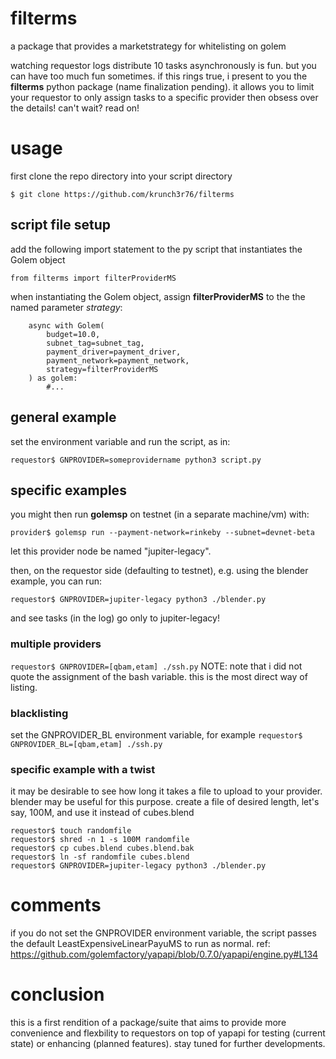 # filterms
a package that provides a marketstrategy for whitelisting on golem

watching requestor logs distribute 10 tasks asynchronously is fun. but you can have too much fun sometimes. if this rings true, i present to you the **filterms** python package (name finalization pending). it allows you to limit your requestor to only assign tasks to a specific provider then obsess over the details! can't wait? read on!

# usage
first clone the repo directory into your script directory

```$ git clone https://github.com/krunch3r76/filterms```


## script file setup

add the following import statement to the py script that instantiates the Golem object

```from filterms import filterProviderMS```

when instantiating the Golem object, assign **filterProviderMS** to the the named parameter _strategy_:

```
    async with Golem(
        budget=10.0,
        subnet_tag=subnet_tag,
        payment_driver=payment_driver,
        payment_network=payment_network,
        strategy=filterProviderMS
    ) as golem:
        #...
```
## general example
set the environment variable and run the script, as in:

```requestor$ GNPROVIDER=someprovidername python3 script.py```

## specific examples
you might then run **golemsp** on testnet (in a separate machine/vm) with:

```provider$ golemsp run --payment-network=rinkeby --subnet=devnet-beta```

let this provider node be named "jupiter-legacy". 

then, on the requestor side (defaulting to testnet), e.g. using the blender example, you can run:

```requestor$ GNPROVIDER=jupiter-legacy python3 ./blender.py```

and see tasks (in the log) go only to jupiter-legacy!

### multiple providers
```requestor$ GNPROVIDER=[qbam,etam] ./ssh.py```
NOTE: note that i did not quote the assignment of the bash variable. this is the most direct way of listing.

### blacklisting
set the GNPROVIDER_BL environment variable, for example
```requestor$ GNPROVIDER_BL=[qbam,etam] ./ssh.py```


### specific example with a twist
it may be desirable to see how long it takes a file to upload to your provider.
blender may be useful for this purpose. create a file of desired length, let's say, 100M, and use it instead of cubes.blend
```
requestor$ touch randomfile
requestor$ shred -n 1 -s 100M randomfile
requestor$ cp cubes.blend cubes.blend.bak
requestor$ ln -sf randomfile cubes.blend
requestor$ GNPROVIDER=jupiter-legacy python3 ./blender.py
```

# comments
if you do not set the GNPROVIDER environment variable, the script passes the default LeastExpensiveLinearPayuMS to run as normal.
ref: https://github.com/golemfactory/yapapi/blob/0.7.0/yapapi/engine.py#L134

# conclusion
this is a first rendition of a package/suite that aims to provide more convenience and flexbility to requestors on top of yapapi for testing (current state) or enhancing (planned features). stay tuned for further developments.
